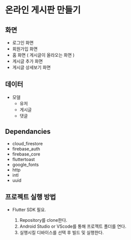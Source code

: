 # 온라인 게시판 만들기

## 화면
- 로그인 화면 
- 회원가입 화면
- 홈 화면 ( 게시글이 올라오는 화면 )
- 게시글 추가 화면
- 게시글 상세보기 화면

## 데이터
- 모델
    - 유저
    - 게시글
    - 댓글


## Dependancies
- cloud_firestore
- firebase_auth
- firebase_core
- fluttertoast
- google_fonts
- http
- intl
- uuid


## 프로젝트 실행 방법
- Flutter SDK 필요.

    1. Repository를 clone한다.
    2. Android Studio or VScode를 통해 프로젝트 폴더를 연다.
    3. 실행시킬 디바이스를 선택 후 빌드 및 실행한다.
